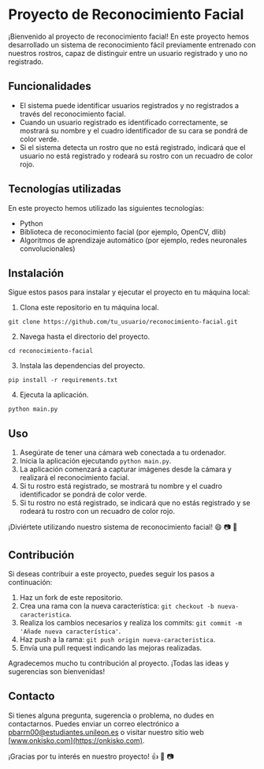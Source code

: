 # Proyecto de Reconocimiento Facial

¡Bienvenido al proyecto de reconocimiento facial! En este proyecto hemos desarrollado un sistema de reconocimiento fácil previamente entrenado con nuestros rostros, capaz de distinguir entre un usuario registrado y uno no registrado. 

## Funcionalidades

- El sistema puede identificar usuarios registrados y no registrados a través del reconocimiento facial.
- Cuando un usuario registrado es identificado correctamente, se mostrará su nombre y el cuadro identificador de su cara se pondrá de color verde.
- Si el sistema detecta un rostro que no está registrado, indicará que el usuario no está registrado y rodeará su rostro con un recuadro de color rojo.

## Tecnologías utilizadas

En este proyecto hemos utilizado las siguientes tecnologías:

- Python
- Biblioteca de reconocimiento facial (por ejemplo, OpenCV, dlib)
- Algoritmos de aprendizaje automático (por ejemplo, redes neuronales convolucionales)

## Instalación

Sigue estos pasos para instalar y ejecutar el proyecto en tu máquina local:

1. Clona este repositorio en tu máquina local.

``` git clone https://github.com/tu_usuario/reconocimiento-facial.git ```

2. Navega hasta el directorio del proyecto.

``` cd reconocimiento-facial ```

3. Instala las dependencias del proyecto.

``` pip install -r requirements.txt ```

4. Ejecuta la aplicación.

``` python main.py ```


## Uso

1. Asegúrate de tener una cámara web conectada a tu ordenador.
2. Inicia la aplicación ejecutando `python main.py`.
3. La aplicación comenzará a capturar imágenes desde la cámara y realizará el reconocimiento facial.
4. Si tu rostro está registrado, se mostrará tu nombre y el cuadro identificador se pondrá de color verde.
5. Si tu rostro no está registrado, se indicará que no estás registrado y se rodeará tu rostro con un recuadro de color rojo.

¡Diviértete utilizando nuestro sistema de reconocimiento facial! :smile: :camera: :bust_in_silhouette:

## Contribución

Si deseas contribuir a este proyecto, puedes seguir los pasos a continuación:

1. Haz un fork de este repositorio.
2. Crea una rama con la nueva característica: `git checkout -b nueva-caracteristica`.
3. Realiza los cambios necesarios y realiza los commits: `git commit -m 'Añade nueva característica'`.
4. Haz push a la rama: `git push origin nueva-caracteristica`.
5. Envía una pull request indicando las mejoras realizadas.

Agradecemos mucho tu contribución al proyecto. ¡Todas las ideas y sugerencias son bienvenidas!

## Contacto

Si tienes alguna pregunta, sugerencia o problema, no dudes en contactarnos. Puedes enviar un correo electrónico a [pbarrn00@estudiantes.unileon.es](mailto:pbarrn00@estudiantes.unileon.es) o visitar nuestro sitio web [www.onkisko.com](https://onkisko.com).

¡Gracias por tu interés en nuestro proyecto! :+1: :robot: :camera:
